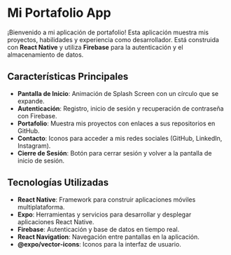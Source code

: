 # Mi Portafolio App

¡Bienvenido a mi aplicación de portafolio! Esta aplicación muestra mis proyectos, habilidades y experiencia como desarrollador. Está construida con **React Native** y utiliza **Firebase** para la autenticación y el almacenamiento de datos.

## Características Principales

- **Pantalla de Inicio**: Animación de Splash Screen con un círculo que se expande.
- **Autenticación**: Registro, inicio de sesión y recuperación de contraseña con Firebase.
- **Portafolio**: Muestra mis proyectos con enlaces a sus repositorios en GitHub.
- **Contacto**: Iconos para acceder a mis redes sociales (GitHub, LinkedIn, Instagram).
- **Cierre de Sesión**: Botón para cerrar sesión y volver a la pantalla de inicio de sesión.

## Tecnologías Utilizadas

- **React Native**: Framework para construir aplicaciones móviles multiplataforma.
- **Expo**: Herramientas y servicios para desarrollar y desplegar aplicaciones React Native.
- **Firebase**: Autenticación y base de datos en tiempo real.
- **React Navigation**: Navegación entre pantallas en la aplicación.
- **@expo/vector-icons**: Iconos para la interfaz de usuario.
